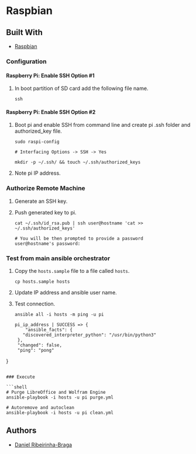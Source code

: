 # Raspbian

## Built With

* [Raspbian](https://www.raspberrypi.com/software/)

### Configuration

#### Raspberry Pi: Enable SSH Option #1

1. In boot partition of SD card add the following file name.

    ```shell
    ssh
    ```

#### Raspberry Pi: Enable SSH Option #2

1. Boot pi and enable SSH from command line and create pi .ssh folder and authorized_key file.

    ```shell
    sudo raspi-config

    # Interfacing Options -> SSH -> Yes

    mkdir -p ~/.ssh/ && touch ~/.ssh/authorized_keys
    ```

2. Note pi IP address.

### Authorize Remote Machine

1. Generate an SSH key.

2. Push generated key to pi.

   ```shell
   cat ~/.ssh/id_rsa.pub | ssh user@hostname 'cat >> ~/.ssh/authorized_keys'

   # You will be then prompted to provide a password
   user@hostname's password:
   ```

### Test from main ansible orchestrator

1. Copy the `hosts.sample` file to a file called `hosts`.

   ```shell
   cp hosts.sample hosts
   ```

2. Update IP address and ansible user name.

3. Test connection.

   ```shell
   ansible all -i hosts -m ping -u pi

   pi_ip_address | SUCCESS => {
       "ansible_facts": {
      "discovered_interpreter_python": "/usr/bin/python3"
    },
    "changed": false,
    "ping": "pong"
  }

  ```

### Execute

  ```shell
  # Purge LibreOffice and Wolfram Engine
  ansible-playbook -i hosts -u pi purge.yml

  # Autoremove and autoclean
  ansible-playbook -i hosts -u pi clean.yml
  ```

## Authors

* [Daniel Ribeirinha-Braga](https://github.com/DBragz)
